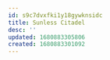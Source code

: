 ```yaml
---
id: s9c7dvxfki1y18gywknsidc
title: Sunless Citadel
desc: ''
updated: 1680883305806
created: 1680883301092
---
```

